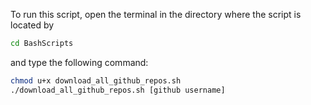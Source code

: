 To run this script, open the terminal in the directory where the script is located by

```bash
cd BashScripts
```

and type the following command:

```bash
chmod u+x download_all_github_repos.sh
./download_all_github_repos.sh [github username]
```
